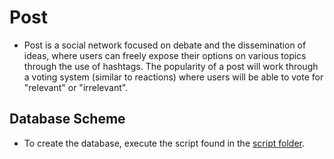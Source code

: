 # Post

* Post is a social network focused on debate and the dissemination of ideas, where users can freely expose their options on various topics through the use of hashtags. The popularity of a post will work through a voting system (similar to reactions) where users will be able to vote for "relevant" or "irrelevant".

## Database Scheme

* To create the database, execute the script found in the [script folder](Post.Backend.API/script/PostScript.sql).

